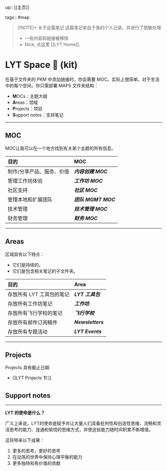 up:: [[主页]]

tags:: #map

> [!NOTE]+ 关于这篇笔记
> 这篇笔记来自于我的个人记录，并进行了脱敏处理
> - 一些内容和链接被移除
> - Nick, 点这里 [[LYT Home]].

# LYT Space 🔆 (kit)

在基于文件夹的 PKM 中添加链接时，你会需要 MOC。实际上很简单。对于生活中的每个空间，你只需部署 MAPS 文件夹结构：

-   **M**OCs：主题大纲
-   **A**reas：领域
-   **P**rojects：项目
-   **S**upport notes：支持笔记

---

## MOC

MOC让我可以在一个地方找到有关某个主题的所有信息。

| 目的                              | MOC                        |
|:------------------------------------ |:-------------------------- |
| 制作/分享产品、服务、价值 | ***内容创建 MOC*** |
| 管理工作坊体验                 | ***工作坊 MOC***        |
| 社区支持                    | ***社区 MOC***        |
| 管理本地和扩展团队        | ***团队 MGMT MOC***        |
| 技术管理                    | ***技术管理 MOC***  |
| 财务管理                    | ***财务 MOC***       |

---

## Areas

区域具有以下特点：

-   它们是持续的。
-   它们是包含相关笔记的子文件夹。

| 目的                           | Area                |
|:--------------------------------- |:------------------- |
| 存放所有 LYT 工具包的笔记       | ***LYT 工具包***       |
| 存放所有工作坊笔记      | ***工作坊***     |
| 存放所有飞行学校的笔记 | ***飞行学校*** |
| 存放所有邮件订阅稿件     | ***Newsletters***   |
| 存放所有专题活动          | ***LYT Events***    |

---

## Projects

Projects  具有截止日期

- [[LYT Projects 🏗]]

## Support notes

---

**LYT 的使命是什么？**

广义上来说，LYT的使命是赋予并让大量人们具备批判性和创造性思维、流畅和灵活思考的能力、连通和愉悦的思维方式，并使这些能力随时间积累不断增值。

这将带来以下成果：

1.  更多的思考，更好的思考
2.  在动荡的世界中保持心理平衡的能力
3.  更多独特和有价值的贡献
